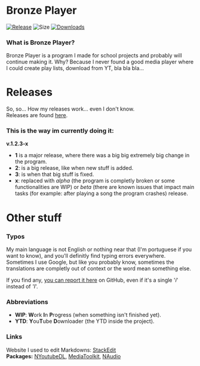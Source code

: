 
# Bronze Player
[![Release](https://img.shields.io/github/release-pre/Milkenm/BronzePlayer.svg?style=for-the-badge)](https://github.com/Milkenm/BronzePlayer/releases/latest)
![Size](https://img.shields.io/github/repo-size/Milkenm/BronzePlayer.svg?style=for-the-badge)
[![Downloads](https://img.shields.io/github/downloads/Milkenm/BronzePlayer/total.svg?style=for-the-badge)](https://github.com/Milkenm/BronzePlayer/releases/latest)

### What is Bronze Player?
Bronze Player is a program I made for school projects and probably will continue making it. Why? Because I never found a good media player where I could create play lists, download from YT, bla bla bla...










# Releases
So, so... How my releases work... even I don't know.\
Releases are found [here](https://goo.gl/yWPT2H).



### This is the way im currently doing it:
**v.1.2.3-x**
* **1** is a major release, where there was a big big extremely big change in the program.
* **2**: is a big release, like when new stuff is added.
* **3**: is when that big stuff is fixed.
* **x**: replaced with *alpha* (the program is completly broken or some functionalities are WIP) or *beta* (there are known issues that impact main tasks (for example: after playing a song the program crashes) release.
# Other stuff
### Typos
My main language is not English or nothing near that (I'm portuguese if you want to know), and you'll definitly find typing errors everywhere.
Sometimes I use Google, but like you probably know, sometimes the translations are completly out of context or the word mean something else.

If  you find any, [you can report it here](https://github.com/Milkenm/BronzePlayer/issues) on GitHub, even if it's a single '*i*' instead of *'I*'.





### Abbreviations
* **WIP**: **W**ork **I**n **P**rogress (when something isn't finished yet).
* **YTD**: **Y**ou**T**ube **D**ownloader (the YTD inside the project).





### Links
Website I used to edit Markdowns: [StackEdit](https://stackedit.io/)\
**Packages:**
[NYoutubeDL](https://www.nuget.org/packages/NYoutubeDL),
[MediaToolkit](https://www.nuget.org/packages/MediaToolkit),
[NAudio](https://www.nuget.org/packages/NAudio/1.9.0-preview2)
